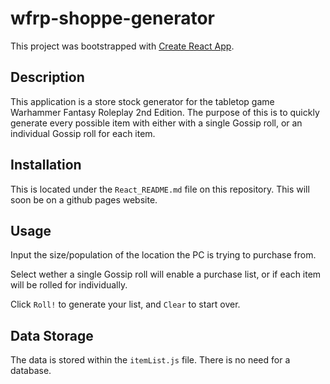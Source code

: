 # wfrp-shoppe-generator

This project was bootstrapped with [Create React App](https://github.com/facebook/create-react-app).

## Description

This application is a store stock generator for the tabletop game Warhammer Fantasy Roleplay 2nd Edition. The purpose of this is to quickly generate every possible item with either with a single Gossip roll, or an individual Gossip roll for each item.

## Installation

This is located under the `React_README.md` file on this repository. This will soon be on a github pages website.

## Usage

Input the size/population of the location the PC is trying to purchase from.<p>Select wether a single Gossip roll will enable a purchase list, or if each item will be rolled for individually.</p><p>Click `Roll!` to generate your list, and `Clear` to start over.</p>

## Data Storage

The data is stored within the `itemList.js` file. There is no need for a database.